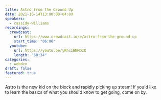 ```yaml
---
title: Astro from the Ground Up
date: 2021-10-14T13:00:00-04:00
speakers:
  - cassidy-williams
recordings:
  crowdcast:
    url: https://www.crowdcast.io/e/astro-from-the-ground-up
    start_time: "06:06"
  youtube:
    url: https://youtu.be/yRhciENMDzQ
    length: "58:34"
categories:
  - webdev
draft: false
featured: true
---
```


Astro is the new kid on the block and rapidly picking up steam! If you'd like to learn the basics of what you should know to get going, come on by.

